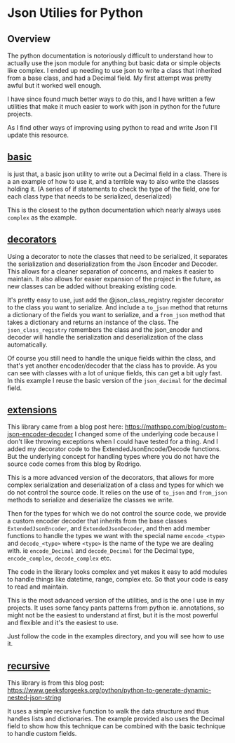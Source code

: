 # Json Utilies for Python

## Overview
The python documentation is notoriously difficult to understand how to actually use the json module for anything but
basic data or simple objects like complex. I ended up needing to use json to write a class that inherited from a base
class, and had a Decimal field.  My first attempt was pretty awful but it worked well enough.

I have since found much better ways to do this, and I have written a few utilities that make it much easier to work with
json in python for the future projects.

As I find other ways of improving using python to read and write Json I'll update this resource.

## [basic](basic)
is just that, a basic json utility to write out a Decimal field in a class. There is a an example of how to use it, and
a terrible way to also write the classes holding it. (A series of if statements to check the type of the field, one for 
each class type that needs to be serialized, deserialized)

This is the closest to the python documentation which nearly always uses `complex` as the example.

## [decorators](decorators)
Using a decorator to note the classes that need to be serialized, it separates the serialization and deserialization
from the Json Encoder and Decoder.  This allows for a cleaner separation of concerns, and makes it easier to
maintain. It also allows for easier expansion of the project in the future, as new classes can be added without breaking
existing code.

It's pretty easy to use, just add the @json_class_registry.register decorator to the class you want to serialize.
And include a `to_json` method that returns a dictionary of the fields you want to serialize, and a `from_json` method
that takes a dictionary and returns an instance of the class. The `json_class_registry` remembers the class and the
json_enoder and decoder will handle the serialization and deserialization of the class automatically.

Of course you still need to handle the unique fields within the class, and that's yet another encoder/decoder that
the class has to provide.  As you can see with classes with a lot of unique fields, this can get a bit ugly fast.
In this example I reuse the basic version of the `json_decimal` for the decimal field.

## [extensions](extensions)
This library came from a blog post here:
https://mathspp.com/blog/custom-json-encoder-decoder
I changed some of the underlying code because I don't like throwing exceptions when I could have tested for a thing.
And I added my decorator code to the ExtendedJsonEncode/Decode functions. But the underlying concept for handling types
where you do not have the source code comes from this blog by Rodrigo.

This is a more advanced version of the decorators, that allows for more complex serialization and deserialization of a
class and types for which we do not control the source code. It relies on the use of `to_json` and `from_json` methods
to serialize and deserialize the classes we write. 

Then for the types for which we do not control the source code, we provide a custom encoder decoder that inherits from
the base classes `ExtendedJsonEncoder`, and `ExtendedJsonDecoder`, and then add member functions to handle the types we want
with the special name `encode_<type>` and `decode_<type>` where `<type>` is the name of the type we are dealing with.
ie `encode_Decimal` and `decode_Decimal` for the Decimal type, `encode_complex`, `decode_complex` etc.

The code in the library looks complex and yet makes it easy to add modules to handle things like datetime, range, complex etc.
So that your code is easy to read and maintain.

This is the most advanced version of the utilities, and is the one I use in my projects. It uses some fancy pants
patterns from python ie. annotations, so might not be the easiest to understand at first, but it is the most powerful and flexible and it's
the easiest to use.

Just follow the code in the examples directory, and you will see how to use it.

## [recursive](recursive)
This library is from this blog post:
https://www.geeksforgeeks.org/python/python-to-generate-dynamic-nested-json-string

It uses a simple recursive function to walk the data structure and thus handles lists and dictionaries.
The example provided also uses the Decimal field to show how this technique can be combined with the
basic technique to handle custom fields.
